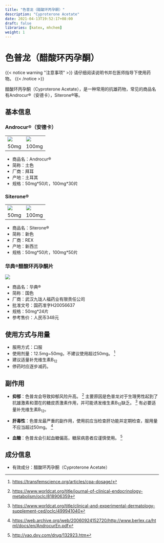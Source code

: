 ```yaml
---
title: "色普龙（醋酸环丙孕酮）"
description: "Cyproterone Acetate"
date: 2021-04-13T19:52:17+08:00
draft: false
libraries: [katex, mhchem]
weight: 1
---
```


# 色普龙（醋酸环丙孕酮）

{{< notice warning "注意事项" >}}
请仔细阅读说明书并在医师指导下使用药物。
{{< /notice >}}

醋酸环丙孕酮（Cyproterone Acetate），是一种常用的抗雄药物，常见的商品名有Androcur®（安德卡），Siterone®等。

## 基本信息

### Androcur®（安德卡）

<table><tr>
<td><img src="/images/Androcur50.jpg"/></td>
<td><img src="/images/Androcur100.jpg"/></td>
</tr><tr>
<td align="center">50mg</td>
<td align="center">100mg</td>
</tr></table>

- 商品名：Androcur®
- 简称：土色
- 厂商：拜耳
- 产地：土耳其
- 规格：50mg\*50片，100mg\*30片

### Siterone®

<table><tr>
<td><img src="/images/Siterone50.jpg"/></td>
<td><img src="/images/Siterone100.jpg"/></td>
</tr><tr>
<td align="center">50mg</td>
<td align="center">100mg</td>
</tr></table>

- 商品名：Siterone®
- 简称：新色
- 厂商：REX
- 产地：新西兰
- 规格：50mg\*50片，100mg\*50片

### 华典®醋酸环丙孕酮片

<img src="/images/Huadian.jpg"/>
    
- 商品名：华典®
- 简称：国色
- 厂商：武汉九珑人福药业有限责任公司
- 批准文号：国药准字H20056637
- 规格：50mg\*24片
- 参考售价：人民币348元

## 使用方式与用量

- 服用方式：口服
- 使用剂量：12.5mg~50mg，不建议使用超过50mg。 [^1] 
- 建议适量补充维生素B<sub>12</sub>
- 停药时应逐步减药。

## 副作用

- **抑郁**：色普龙会导致抑郁风险升高。 [^2] 主要原因是色普龙对于生理男性起到了抗雄激素和潜在的糖皮质激素作用，并可能诱发维生素B<sub>12</sub>缺乏。 [^3] 有必要适量补充维生素B<sub>12</sub>。

- **肝毒性**：色普龙最严重的副作用，使用前应当检查肝功能并定期检查，服用量不应当超过50mg。 [^4] 

- **血糖**：色普龙会引起血糖偏高，糖尿病患者应谨慎使用。 [^5] 
## 成分信息

- 有效成分：醋酸环丙孕酮（Cyproterone Acetate）

[^1]: https://transfemscience.org/articles/cpa-dosage/
[^2]: https://www.worldcat.org/title/journal-of-clinical-endocrinology-metabolism/oclc/818906359
[^3]: https://www.worldcat.org/title/clinical-and-experimental-dermatology-supplement-ced/oclc/499941040
[^4]: https://web.archive.org/web/20060924152720/http://www.berlex.ca/html/docs/en/AndrocurEn.pdf
[^5]: http://yao.dxy.com/drug/132923.htm
